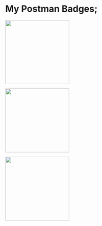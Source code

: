 # My Postman Badges;
<!--API Tester-->
<img src="https://user-images.githubusercontent.com/86320001/152981861-f30f51af-56d0-475e-87bb-be9223b5f251.png"
width="200"
height="200" />
<!--API 101-->
<img src="https://user-images.githubusercontent.com/86320001/152979578-28c9a5e6-07ee-4324-8c64-d5d4aa343182.png"
width="200"
height="200" />
<!--Lost In Space-->
<img src="https://user-images.githubusercontent.com/86320001/152981754-075ef79a-1a80-4ae6-81bd-b5d3864944f8.png"
width="200"
height="200" />
